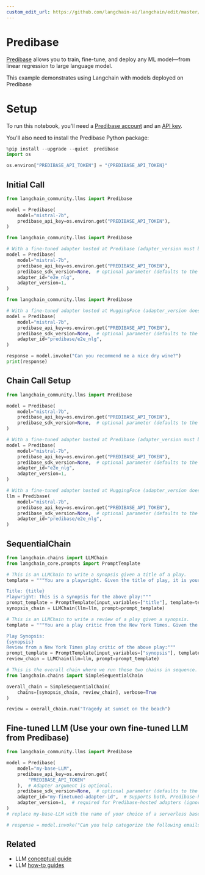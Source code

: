 ```yaml
---
custom_edit_url: https://github.com/langchain-ai/langchain/edit/master/docs/docs/integrations/llms/predibase.ipynb
---
```

# Predibase

[Predibase](https://predibase.com/) allows you to train, fine-tune, and deploy any ML model—from linear regression to large language model. 

This example demonstrates using Langchain with models deployed on Predibase

# Setup

To run this notebook, you'll need a [Predibase account](https://predibase.com/free-trial/?utm_source=langchain) and an [API key](https://docs.predibase.com/sdk-guide/intro).

You'll also need to install the Predibase Python package:


```python
%pip install --upgrade --quiet  predibase
import os

os.environ["PREDIBASE_API_TOKEN"] = "{PREDIBASE_API_TOKEN}"
```

## Initial Call


```python
from langchain_community.llms import Predibase

model = Predibase(
    model="mistral-7b",
    predibase_api_key=os.environ.get("PREDIBASE_API_TOKEN"),
)
```


```python
from langchain_community.llms import Predibase

# With a fine-tuned adapter hosted at Predibase (adapter_version must be specified).
model = Predibase(
    model="mistral-7b",
    predibase_api_key=os.environ.get("PREDIBASE_API_TOKEN"),
    predibase_sdk_version=None,  # optional parameter (defaults to the latest Predibase SDK version if omitted)
    adapter_id="e2e_nlg",
    adapter_version=1,
)
```


```python
from langchain_community.llms import Predibase

# With a fine-tuned adapter hosted at HuggingFace (adapter_version does not apply and will be ignored).
model = Predibase(
    model="mistral-7b",
    predibase_api_key=os.environ.get("PREDIBASE_API_TOKEN"),
    predibase_sdk_version=None,  # optional parameter (defaults to the latest Predibase SDK version if omitted)
    adapter_id="predibase/e2e_nlg",
)
```


```python
response = model.invoke("Can you recommend me a nice dry wine?")
print(response)
```

## Chain Call Setup


```python
from langchain_community.llms import Predibase

model = Predibase(
    model="mistral-7b",
    predibase_api_key=os.environ.get("PREDIBASE_API_TOKEN"),
    predibase_sdk_version=None,  # optional parameter (defaults to the latest Predibase SDK version if omitted)
)
```


```python
# With a fine-tuned adapter hosted at Predibase (adapter_version must be specified).
model = Predibase(
    model="mistral-7b",
    predibase_api_key=os.environ.get("PREDIBASE_API_TOKEN"),
    predibase_sdk_version=None,  # optional parameter (defaults to the latest Predibase SDK version if omitted)
    adapter_id="e2e_nlg",
    adapter_version=1,
)
```


```python
# With a fine-tuned adapter hosted at HuggingFace (adapter_version does not apply and will be ignored).
llm = Predibase(
    model="mistral-7b",
    predibase_api_key=os.environ.get("PREDIBASE_API_TOKEN"),
    predibase_sdk_version=None,  # optional parameter (defaults to the latest Predibase SDK version if omitted)
    adapter_id="predibase/e2e_nlg",
)
```

##  SequentialChain


```python
from langchain.chains import LLMChain
from langchain_core.prompts import PromptTemplate
```


```python
# This is an LLMChain to write a synopsis given a title of a play.
template = """You are a playwright. Given the title of play, it is your job to write a synopsis for that title.

Title: {title}
Playwright: This is a synopsis for the above play:"""
prompt_template = PromptTemplate(input_variables=["title"], template=template)
synopsis_chain = LLMChain(llm=llm, prompt=prompt_template)
```


```python
# This is an LLMChain to write a review of a play given a synopsis.
template = """You are a play critic from the New York Times. Given the synopsis of play, it is your job to write a review for that play.

Play Synopsis:
{synopsis}
Review from a New York Times play critic of the above play:"""
prompt_template = PromptTemplate(input_variables=["synopsis"], template=template)
review_chain = LLMChain(llm=llm, prompt=prompt_template)
```


```python
# This is the overall chain where we run these two chains in sequence.
from langchain.chains import SimpleSequentialChain

overall_chain = SimpleSequentialChain(
    chains=[synopsis_chain, review_chain], verbose=True
)
```


```python
review = overall_chain.run("Tragedy at sunset on the beach")
```

## Fine-tuned LLM (Use your own fine-tuned LLM from Predibase)


```python
from langchain_community.llms import Predibase

model = Predibase(
    model="my-base-LLM",
    predibase_api_key=os.environ.get(
        "PREDIBASE_API_TOKEN"
    ),  # Adapter argument is optional.
    predibase_sdk_version=None,  # optional parameter (defaults to the latest Predibase SDK version if omitted)
    adapter_id="my-finetuned-adapter-id",  # Supports both, Predibase-hosted and HuggingFace-hosted adapter repositories.
    adapter_version=1,  # required for Predibase-hosted adapters (ignored for HuggingFace-hosted adapters)
)
# replace my-base-LLM with the name of your choice of a serverless base model in Predibase
```


```python
# response = model.invoke("Can you help categorize the following emails into positive, negative, and neutral?")
```


## Related

- LLM [conceptual guide](/docs/concepts/#llms)
- LLM [how-to guides](/docs/how_to/#llms)

